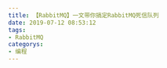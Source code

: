 ```yaml
---
title: 【RabbitMQ】一文带你搞定RabbitMQ死信队列
date: 2019-07-12 08:53:12
tags:
- RabbitMQ
categorys:
- 编程
---
```

